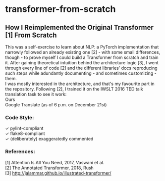 # transformer-from-scratch
## How I Reimplemented the Original Transformer [1] From Scratch
This was a self-exercise to learn about NLP: a PyTorch implementation that narrowly followed an already existing one [2] - with some small differences, though - to prove myself I could build a Transformer from scratch and train it. After gaining theoretical intuition behind the architecture logic [3], I went through every line of code [2] and the different libraries' docs reproducing such steps while adundantly documenting - and sometimes customizing - them.\
I was mostly interested in the architecture, and that's my favourite part in the repository. Following [2], I trained it on the IWSLT 2016 TED talk translation task to see it work:\
Ours\
Google Translate (as of 6 p.m. on December 21st)

### Code Style:
✓ pylint-compliant\
✓ flake8-compliant\
✓ (deliberately) exaggeratedly commented

### References:
[1] Attention Is All You Need, 2017, Vaswani et al.\
[2] The Annotated Transformer, 2018, Rush\
[3] http://jalammar.github.io/illustrated-transformer/
